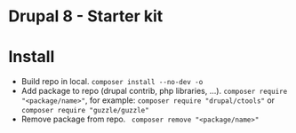 # Drupal 8 - Starter kit

# Install
- Build repo in local.
  `composer install --no-dev -o`
- Add package to repo (drupal contrib, php libraries, ...).
  `composer require "<package/name>"`, for example: `composer require "drupal/ctools"` or `composer require "guzzle/guzzle"`
- Remove package from repo.
  ` composer remove "<package/name>"`
